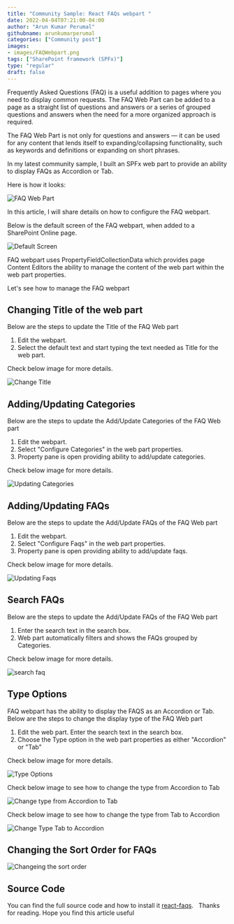 ```yaml
---
title: "Community Sample: React FAQs webpart "
date: 2022-04-04T07:21:00-04:00
author: "Arun Kumar Perumal"
githubname: arunkumarperumal
categories: ["Community post"]
images:
- images/FAQWebpart.png
tags: ["SharePoint framework (SPFx)"]
type: "regular"
draft: false
---
```


Frequently Asked Questions (FAQ) is a useful addition to pages where you need to display common requests. The FAQ Web Part can be added to a page as a straight list of questions and answers or a series of grouped questions and answers when the need for a more organized approach is required.

The FAQ Web Part is not only for questions and answers — it can be used for any content that lends itself to expanding/collapsing functionality, such as keywords and definitions or expanding on short phrases.

In my latest community sample, I built an SPFx web part to provide an ability to display FAQs as Accordion or Tab.

Here is how it looks:

![FAQ Web Part](images/FAQWebpart.png)

In this article, I will share details on how to configure the FAQ webpart.

Below is the default screen of the FAQ webpart, when added to a SharePoint Online page.

![Default Screen](images/Default-Screen.PNG)

FAQ webpart uses PropertyFieldCollectionData which provides page Content Editors the ability to manage the content of the web part within the web part properties.

Let's see how to manage the FAQ webpart

## Changing Title of the web part

Below are the steps to update the Title of the FAQ Web part

1. Edit the webpart.
1. Select the default text and start typing the text needed as Title for the web part.

Check below image for more details.

![Change Title](images/Updating-Title.gif)

## Adding/Updating Categories

Below are the steps to update the Add/Update Categories of the FAQ Web part

1. Edit the webpart.
1. Select "Configure Categories" in the web part properties.
1. Property pane is open providing ability to add/update categories.

Check below image for more details.


![Updating Categories](images/Updating-Categories.gif)

## Adding/Updating FAQs

Below are the steps to update the Add/Update FAQs of the FAQ Web part

1. Edit the webpart.
1. Select "Configure Faqs" in the web part properties.
1. Property pane is open providing ability to add/update faqs.

Check below image for more details.

![Updating Faqs ](images/Updating-FAQs.gif)


## Search FAQs

Below are the steps to update the Add/Update FAQs of the FAQ Web part

1. Enter the search text in the search box.
1. Web part automatically filters and shows the FAQs grouped by Categories.

Check below image for more details.

![search faq ](images/search-faq.gif)

## Type Options

FAQ webpart has the ability to display the FAQS as an Accordion or Tab. Below are the steps to change the display type of the FAQ Web part

1. Edit the web part. Enter the search text in the search box.
1. Choose the Type option in the web part properties as either "Accordion" or "Tab"

Check below image for more details.

![Type Options ](images/Type-Options.PNG)


Check below image to see how to change the type from Accordion to Tab

![Change type from Accordion to Tab ](images/change-type-from-Accordion-to-Tab.gif)

Check below image to see how to change the type from Tab to Accordion

![Change Type Tab to Accordion ](images/Change-type-from-Tab-to-Accordion.gif)

## Changing the Sort Order for FAQs


![Changeing the sort order](images/Changing-the-sort-order.gif)

## Source Code

You can find the full source code and how to install
it [react-faqs](https://github.com/pnp/sp-dev-fx-webparts/tree/main/samples/react-faqs).
 
Thanks for reading. Hope you find this article useful
